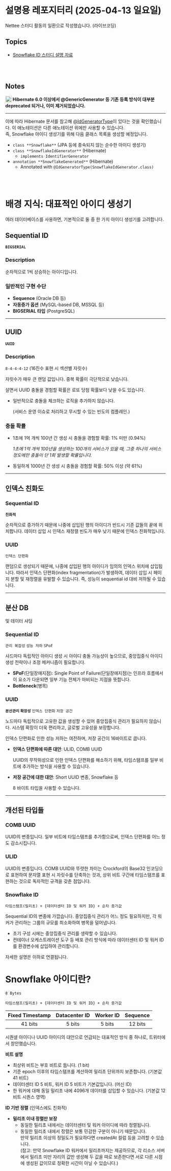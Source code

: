 # 설명용 레포지터리 (2025-04-13 일요일)

Nettee 스터디 활동의 일환으로 작성했습니다. (라이브코딩)

## Topics

- [Snowflake ID 스터디 설명 자료](https://nettee.notion.site/2025-snowflake-id)

<br />
<br />

## Notes

<aside>
  <img align="left" src="https://nettee.notion.site/icons/warning_red.svg" alt="/icons/warning_red.svg" width="20" />

  <p align="left"><strong align="left">Hibernate 6.0 이상에서 @GenericGenerator 등 기존 등록 방식이 대부분 deprecated 되거나, 이미 제거되었습니다.</strong></p>

---

이에 따라 Hibernate 문서를 참고해 [@IdGeneratorType](https://github.com/hibernate/hibernate-orm/blob/6.0/migration-guide.adoc#idgeneratortype)이 있다는 것을 확인했습니다.
이 애노테이션은 다른 애노테이션 위에만 사용할 수 있습니다.  
즉, Snowflake 아이디 생성기를 위해 다음 클래스 목록을 생성할 예정입니다.

- `class **Snowflake**` (JPA 등에 종속되지 않는 순수한 아이디 생성기)
- `class **SnowflakeIdGenerator**` (Hibernate)
  - `implements IdentifierGenerator`
- `annotation **SnowflakeGenerated**` (Hibernate)
  - Annotated with `@IdGeneratorType(SnowflakeIdGenerator.class)`

</aside>

<br />
<br />

# 배경 지식: 대표적인 아이디 생성기

여러 데이터베이스를 사용하면, 기본적으로 둘 중 한 가지 아이디 생성기를 고려합니다.

## Sequential ID

**`BIGSERIAL`**

### Description

순차적으로 1씩 상승하는 아이디입니다.

### 일반적인 구현 수단

- **Sequence** (Oracle DB 등)
- **자동증가 옵션** (MySQL-based DB, MSSQL 등)
- **BIGSERIAL 타입** (PostgreSQL)

---

## UUID

**`UUID`**

### Description

`8-4-4-4-12` (16진수 표현 시 섹션별 자릿수)

자릿수가 매우 큰 랜덤 값입니다. 중복 확률이 극단적으로 낮습니다.

살면서 UUID 충돌을 경험할 확률은 로또 당첨 확률보다 낮을 수도 있습니다.

- 일반적으로 충돌을 체크하는 로직을 추가하지 않습니다.

  (서비스 운영 이슈로 처리하고 무시할 수 있는 빈도의 컴플레인.)


### 충돌 확률

- 1초에 1억 개씩 100년 간 생성 시 충돌을 경험할 확률: 1% 미만 (0.94%)

  *1초에 1억 개씩 100년을 생성하는 100개의 서비스가 있을 때, 그중 하나의 서비스 정도에만 충돌이 단 1회 발생할 확률입니다.*

- 동일하게 1000년 간 생성 시 충돌을 경험할 확률: 50% 이상 (약 61%)

---

## 인덱스 친화도

### Sequential ID

**`친화적`**

순차적으로 증가하기 때문에 나중에 삽입된 행의 아이디가 반드시 기존 값들의 끝에 위치합니다. 데이터 삽입 시 인덱스 재정렬 빈도가 매우 낮기 때문에 인덱스 친화적입니다.

### UUID

`인덱스 단편화`

랜덤으로 생성되기 때문에, 나중에 삽입된 행의 아이디가 임의의 인덱스 위치에 삽입됩니다. 따라서 인덱스 단편화(index fragmentation)가 발생하여, 데이터 삽입 시 페이지 분할 및 재정렬을 유발할 수 있습니다. 즉, 성능이 sequential id 대비 저하될 수 있습니다.

---

## 분산 DB
및 데이터 샤딩

### Sequential ID

`관리 복잡성` `성능 저하` `SPoF`

샤드마다 독립적인 아이디 생성 시 아이디 충돌 가능성이 높으므로, 중앙집중식 아이디 생성 전략이나 조정 메커니즘이 필요합니다.

- **SPoF**(단일장애지점): Single Point of Failure(단일장애지점)는 인프라 흐름에서 이 요소가 다운되면 일부 기능 전체가 마비되는 지점을 뜻합니다.
- **Bottleneck**(병목)

### UUID

**`분산관리` `확장성`** `인덱스 단편화` `저장 공간`

노드마다 독립적으로 고유한 값을 생성할 수 있어 중앙집중식 관리가 필요하지 않습니다. 시스템 확장이 더욱 편리하고, 글로벌 고유성을 보장합니다.

인덱스 단편화로 인한 성능 저하는 여전하며, 저장 공간이 16바이트로 큽니다.

- **인덱스 단편화에 따른 대안**: ULID, COMB UUID

  UUID의 무작위성으로 인한 인덱스 단편화를 해소하기 위해, 타임스탬프를 일부 비트에 추가하는 방식을 사용할 수 있습니다.

- **저장 공간에 대한 대안**: Short UUID 변종, Snowflake 등

  8 바이트 타입을 사용할 수 있습니다.


---

## 개선된 타입들

### COMB UUID

UUID의 변종입니다. 일부 비트에 타임스탬프를 추가함으로써, 인덱스 단편화를 어느 정도 감소시킵니다.

### ULID

UUID의 변종입니다. COMB UUID와 뚜렷한 차이는 Crockford의 Base32 인코딩으로 표현하여 문자열 표현 시 자릿수를 단축하는 것과,
상위 비트 구간에 타임스탬프를 표현하는 것으로 독자적인 규격을 갖춘 점입니다.

### Snowflake ID

`타임스탬프(밀리초) + {데이터센터 ID 및 워커 ID} + 순차 증가값`

Sequential ID의 변종에 가깝습니다. 중앙집중식 관리가 어느 정도 필요하지만, 각 워커가 관리하는 그룹의 규모를 최소화하여 병목을 덜어냅니다.

- 초기 구성 시에는 중앙집중식 관리를 생략할 수 있습니다.
- 컨테이너 오케스트레이션 도구 등 배포 관리 방식에 따라 데이터센터 ID 및 워커 ID를 환경변수에 삽입하여 관리합니다.

자세한 설명은 이하로 연결됩니다.

# Snowflake 아이디란?

`8 Bytes`

`타임스탬프(밀리초) + {데이터센터 ID 및 워커 ID} + 순차 증가값`

| Fixed Timestamp | Datacenter ID | Worker ID | Sequence |
|:---------------:|:-------------:|:---------:|:--------:|
|     41 bits     |    5 bits     |  5 bits   | 12 bits  |

시퀀셜 아이디나 UUID 아이디의 대안으로 언급되는 대표적인 방식 중 하나로, 트위터에서 창안했습니다.

**비트 설명**

- 최상위 비트는 부호 비트로 둡니다. (1 bit)
- 기준 epoch 이후의 타임스탬프를 계산하여 밀리초 단위까지 보존합니다. (기본값 41 비트)
- 데이터센터 ID 5 비트, 워커 ID 5 비트가 기본값입니다. (머신 ID)
- 한 워커에 대해 동일 밀리초 내에 4096개 데이터를 삽입할 수 있습니다. (기본값 12 비트 시퀀스 영역)

**ID 기반 정렬** (인덱스에도 친화적)
- **밀리초 이내 정렬만 보장**
  - 동일한 밀리초 내에서는 데이터센터 및 워커 아이디에 따라 정렬됩니다.
  - 동일한 밀리초 내에서 정렬은 보통 민감한 구분이 아니기 때문입니다.  
    만약 밀리초 이상의 정밀도가 필요하다면 createdAt 컬럼 등을 고려할 수 있습니다.  
    (참고: 만약 Snowflake ID 워커에서 밀리초까지는 제공하므로, 각 리소스 서버에서 밀리초 미만 자리의 값만 생성해 두 값을 따로 보존한다면
    서로 다른 시점에 생성된 값이므로 정확한 시간이 아닐 수 있습니다.)

